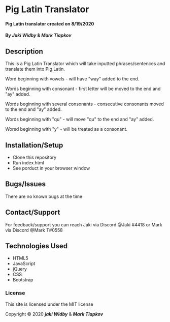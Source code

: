 # Pig Latin Translator

#### Pig Latin translator created on 8/19/2020

#### By _Jaki Widby_ & _Mark Tiapkov_

## Description 

This is a Pig Latin Translator which will take inputted phrases/sentences and translate them into Pig Latin.

Word beginning with vowels - will have "way" added to the end. 

Words beginning with consonant - first letter  will be moved to the end and "ay" added.

Words beginning with several consonants - consecutive consonants moved to the end and "ay" added.

Words beginning with "qu"  - will move "qu" to the end and "ay" added. 

Worsd beginning with "y" - will be treated as a consonant.




## Installation/Setup
* Clone this repository
* Run index.html
* See porduct in your browser window

## Bugs/Issues
 There are no known bugs at the time

## Contact/Support
 For feedback/support you can reach Jaki via Discord @Jaki
#4418 or Mark via Discord @Mark T#0558

## Technologies Used
* HTML5
* JavaScript
* jQuery
* CSS
* Bootstrap

### License
This site is licensed under the MIT license

Copyright © 2020 **_jaki Widby_** & **_Mark Tiapkov_**







